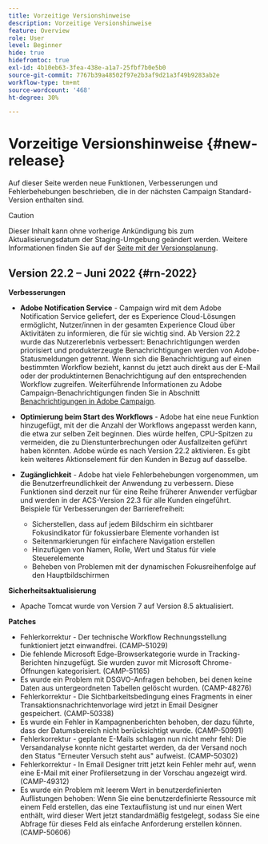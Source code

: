 ```yaml
---
title: Vorzeitige Versionshinweise
description: Vorzeitige Versionshinweise
feature: Overview
role: User
level: Beginner
hide: true
hidefromtoc: true
exl-id: 4b10eb63-3fea-438e-a1a7-25fbf7b0e5b0
source-git-commit: 7767b39a48502f97e2b3af9d21a3f49b9283ab2e
workflow-type: tm+mt
source-wordcount: '468'
ht-degree: 30%

---
```


# Vorzeitige Versionshinweise {#new-release}

Auf dieser Seite werden neue Funktionen, Verbesserungen und Fehlerbehebungen beschrieben, die in der nächsten Campaign Standard-Version enthalten sind.

>[!CAUTION]
>
> Dieser Inhalt kann ohne vorherige Ankündigung bis zum Aktualisierungsdatum der Staging-Umgebung geändert werden. Weitere Informationen finden Sie auf der [Seite mit der Versionsplanung](../../rn/using/release-planning.md).

## Version 22.2 – Juni 2022 {#rn-2022}

**Verbesserungen**

* **Adobe Notification Service** - Campaign wird mit dem Adobe Notification Service geliefert, der es Experience Cloud-Lösungen ermöglicht, Nutzer/innen in der gesamten Experience Cloud über Aktivitäten zu informieren, die für sie wichtig sind. Ab Version 22.2 wurde das Nutzererlebnis verbessert: Benachrichtigungen werden priorisiert und produkterzeugte Benachrichtigungen werden von Adobe-Statusmeldungen getrennt. Wenn sich die Benachrichtigung auf einen bestimmten Workflow bezieht, kannst du jetzt auch direkt aus der E-Mail oder der produktinternen Benachrichtigung auf den entsprechenden Workflow zugreifen.  Weiterführende Informationen zu Adobe Campaign-Benachrichtigungen finden Sie in Abschnitt [Benachrichtigungen in Adobe Campaign](../../administration/using/sending-internal-notifications.md).

* **Optimierung beim Start des Workflows** - Adobe hat eine neue Funktion hinzugefügt, mit der die Anzahl der Workflows angepasst werden kann, die etwa zur selben Zeit beginnen. Dies würde helfen, CPU-Spitzen zu vermeiden, die zu Dienstunterbrechungen oder Ausfallzeiten geführt haben könnten. Adobe würde es nach Version 22.2 aktivieren. Es gibt kein weiteres Aktionselement für den Kunden in Bezug auf dasselbe.

* **Zugänglichkeit** - Adobe hat viele Fehlerbehebungen vorgenommen, um die Benutzerfreundlichkeit der Anwendung zu verbessern. Diese Funktionen sind derzeit nur für eine Reihe früherer Anwender verfügbar und werden in der ACS-Version 22.3 für alle Kunden eingeführt. Beispiele für Verbesserungen der Barrierefreiheit:

   * Sicherstellen, dass auf jedem Bildschirm ein sichtbarer Fokusindikator für fokussierbare Elemente vorhanden ist
   * Seitenmarkierungen für einfachere Navigation erstellen
   * Hinzufügen von Namen, Rolle, Wert und Status für viele Steuerelemente
   * Beheben von Problemen mit der dynamischen Fokusreihenfolge auf den Hauptbildschirmen

**Sicherheitsaktualisierung**

* Apache Tomcat wurde von Version 7 auf Version 8.5 aktualisiert.


**Patches**

* Fehlerkorrektur - Der technische Workflow Rechnungsstellung funktioniert jetzt einwandfrei. (CAMP-51029)
* Die fehlende Microsoft Edge-Browserkategorie wurde in Tracking-Berichten hinzugefügt. Sie wurden zuvor mit Microsoft Chrome-Öffnungen kategorisiert. (CAMP-51165)
* Es wurde ein Problem mit DSGVO-Anfragen behoben, bei denen keine Daten aus untergeordneten Tabellen gelöscht wurden. (CAMP-48276)
* Fehlerkorrektur - Die Sichtbarkeitsbedingung eines Fragments in einer Transaktionsnachrichtenvorlage wird jetzt in Email Designer gespeichert. (CAMP-50338)
* Es wurde ein Fehler in Kampagnenberichten behoben, der dazu führte, dass der Datumsbereich nicht berücksichtigt wurde. (CAMP-50991)
* Fehlerkorrektur - geplante E-Mails schlagen nun nicht mehr fehl: Die Versandanalyse konnte nicht gestartet werden, da der Versand noch den Status &quot;Erneuter Versuch steht aus&quot; aufweist. (CAMP-50302)
* Fehlerkorrektur - In Email Designer tritt jetzt kein Fehler mehr auf, wenn eine E-Mail mit einer Profilersetzung in der Vorschau angezeigt wird. (CAMP-49312)
* Es wurde ein Problem mit leerem Wert in benutzerdefinierten Auflistungen behoben: Wenn Sie eine benutzerdefinierte Ressource mit einem Feld erstellen, das eine Textauflistung ist und nur einen Wert enthält, wird dieser Wert jetzt standardmäßig festgelegt, sodass Sie eine Abfrage für dieses Feld als einfache Anforderung erstellen können. (CAMP-50606)
